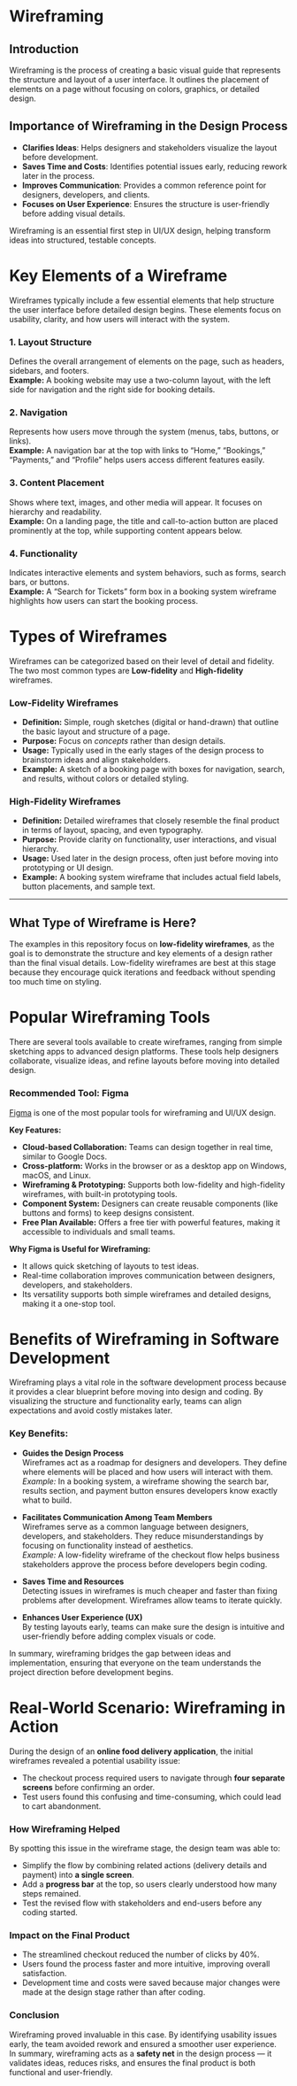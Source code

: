 # Wireframing

## Introduction
Wireframing is the process of creating a basic visual guide that represents the structure and layout of a user interface. It outlines the placement of elements on a page without focusing on colors, graphics, or detailed design.

## Importance of Wireframing in the Design Process
- **Clarifies Ideas**: Helps designers and stakeholders visualize the layout before development.  
- **Saves Time and Costs**: Identifies potential issues early, reducing rework later in the process.  
- **Improves Communication**: Provides a common reference point for designers, developers, and clients.  
- **Focuses on User Experience**: Ensures the structure is user-friendly before adding visual details.  

Wireframing is an essential first step in UI/UX design, helping transform ideas into structured, testable concepts.


# Key Elements of a Wireframe

Wireframes typically include a few essential elements that help structure the user interface before detailed design begins. These elements focus on usability, clarity, and how users will interact with the system.

### 1. Layout Structure
Defines the overall arrangement of elements on the page, such as headers, sidebars, and footers.  
**Example:** A booking website may use a two-column layout, with the left side for navigation and the right side for booking details.

### 2. Navigation
Represents how users move through the system (menus, tabs, buttons, or links).  
**Example:** A navigation bar at the top with links to “Home,” “Bookings,” “Payments,” and “Profile” helps users access different features easily.

### 3. Content Placement
Shows where text, images, and other media will appear. It focuses on hierarchy and readability.  
**Example:** On a landing page, the title and call-to-action button are placed prominently at the top, while supporting content appears below.

### 4. Functionality
Indicates interactive elements and system behaviors, such as forms, search bars, or buttons.  
**Example:** A “Search for Tickets” form box in a booking system wireframe highlights how users can start the booking process.


# Types of Wireframes

Wireframes can be categorized based on their level of detail and fidelity. The two most common types are **Low-fidelity** and **High-fidelity** wireframes.

### Low-Fidelity Wireframes
- **Definition:** Simple, rough sketches (digital or hand-drawn) that outline the basic layout and structure of a page.  
- **Purpose:** Focus on *concepts* rather than design details.  
- **Usage:** Typically used in the early stages of the design process to brainstorm ideas and align stakeholders.  
- **Example:** A sketch of a booking page with boxes for navigation, search, and results, without colors or detailed styling.  

### High-Fidelity Wireframes
- **Definition:** Detailed wireframes that closely resemble the final product in terms of layout, spacing, and even typography.  
- **Purpose:** Provide clarity on functionality, user interactions, and visual hierarchy.  
- **Usage:** Used later in the design process, often just before moving into prototyping or UI design.  
- **Example:** A booking system wireframe that includes actual field labels, button placements, and sample text.  

---

## What Type of Wireframe is Here?

The examples in this repository focus on **low-fidelity wireframes**, as the goal is to demonstrate the structure and key elements of a design rather than the final visual details. Low-fidelity wireframes are best at this stage because they encourage quick iterations and feedback without spending too much time on styling.


# Popular Wireframing Tools

There are several tools available to create wireframes, ranging from simple sketching apps to advanced design platforms. These tools help designers collaborate, visualize ideas, and refine layouts before moving into detailed design.

### Recommended Tool: Figma
[Figma](https://www.figma.com/) is one of the most popular tools for wireframing and UI/UX design.

**Key Features:**
- **Cloud-based Collaboration:** Teams can design together in real time, similar to Google Docs.  
- **Cross-platform:** Works in the browser or as a desktop app on Windows, macOS, and Linux.  
- **Wireframing & Prototyping:** Supports both low-fidelity and high-fidelity wireframes, with built-in prototyping tools.  
- **Component System:** Designers can create reusable components (like buttons and forms) to keep designs consistent.  
- **Free Plan Available:** Offers a free tier with powerful features, making it accessible to individuals and small teams.  

**Why Figma is Useful for Wireframing:**
- It allows quick sketching of layouts to test ideas.  
- Real-time collaboration improves communication between designers, developers, and stakeholders.  
- Its versatility supports both simple wireframes and detailed designs, making it a one-stop tool.  


# Benefits of Wireframing in Software Development

Wireframing plays a vital role in the software development process because it provides a clear blueprint before moving into design and coding. By visualizing the structure and functionality early, teams can align expectations and avoid costly mistakes later.

### Key Benefits:
- **Guides the Design Process**  
  Wireframes act as a roadmap for designers and developers. They define where elements will be placed and how users will interact with them.  
  *Example:* In a booking system, a wireframe showing the search bar, results section, and payment button ensures developers know exactly what to build.  

- **Facilitates Communication Among Team Members**  
  Wireframes serve as a common language between designers, developers, and stakeholders. They reduce misunderstandings by focusing on functionality instead of aesthetics.  
  *Example:* A low-fidelity wireframe of the checkout flow helps business stakeholders approve the process before developers begin coding.  

- **Saves Time and Resources**  
  Detecting issues in wireframes is much cheaper and faster than fixing problems after development. Wireframes allow teams to iterate quickly.  

- **Enhances User Experience (UX)**  
  By testing layouts early, teams can make sure the design is intuitive and user-friendly before adding complex visuals or code.  

In summary, wireframing bridges the gap between ideas and implementation, ensuring that everyone on the team understands the project direction before development begins.


# Real-World Scenario: Wireframing in Action

During the design of an **online food delivery application**, the initial wireframes revealed a potential usability issue:  
- The checkout process required users to navigate through **four separate screens** before confirming an order.  
- Test users found this confusing and time-consuming, which could lead to cart abandonment.

### How Wireframing Helped
By spotting this issue in the wireframe stage, the design team was able to:  
- Simplify the flow by combining related actions (delivery details and payment) into **a single screen**.  
- Add a **progress bar** at the top, so users clearly understood how many steps remained.  
- Test the revised flow with stakeholders and end-users before any coding started.

### Impact on the Final Product
- The streamlined checkout reduced the number of clicks by 40%.  
- Users found the process faster and more intuitive, improving overall satisfaction.  
- Development time and costs were saved because major changes were made at the design stage rather than after coding.  

### Conclusion
Wireframing proved invaluable in this case. By identifying usability issues early, the team avoided rework and ensured a smoother user experience.  
In summary, wireframing acts as a **safety net** in the design process — it validates ideas, reduces risks, and ensures the final product is both functional and user-friendly.
